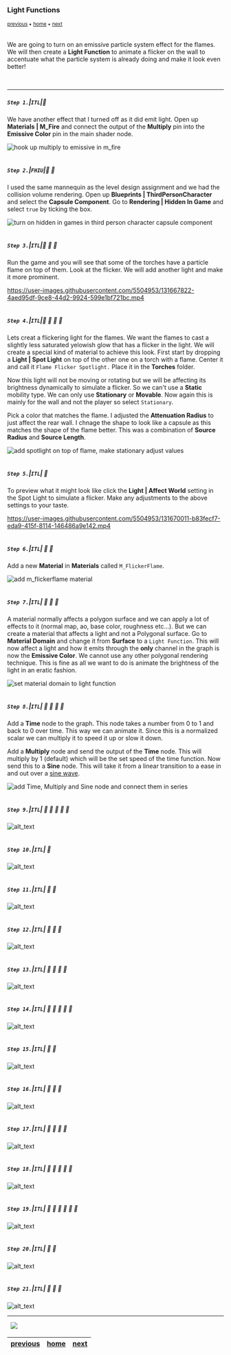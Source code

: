 <img src="https://via.placeholder.com/1000x4/45D7CA/45D7CA" alt="drawing" height="4px"/>

### Light Functions

<sub>[previous](../point-lights/README.md#user-content-point-lights) • [home](../README.md#user-content-ue4-lighting) • [next](../)</sub>

<img src="https://via.placeholder.com/1000x4/45D7CA/45D7CA" alt="drawing" height="4px"/>

We are going to turn on an emissive particle system effect for the flames.  We will then create a **Light Function** to animate a flicker on the wall to accentuate what the particle system is already doing and make it look even better!

<br>

---


##### `Step 1.`\|`ITL`|:small_blue_diamond:

We have another effect that I turned off as it did emit light.  Open up **Materials | M_Fire** and connect the output of the **Multiply** pin into the **Emissive Color** pin in the main shader node.

![hook up multiply to emissive in m_fire](images/M_FireOn.jpg)

<img src="https://via.placeholder.com/500x2/45D7CA/45D7CA" alt="drawing" height="2px" alt = ""/>

##### `Step 2.`\|`FHIU`|:small_blue_diamond: :small_blue_diamond: 

I used the same mannequin as the level design assignment and we had the collision volume rendering.  Open up **Blueprints | ThirdPersonCharacter** and select the **Capsule Component**.  Go to **Rendering | Hidden In Game** and select `true` by ticking the box.

![turn on hidden in games in third person character capsule component](images/HideCapsule.jpg)

<img src="https://via.placeholder.com/500x2/45D7CA/45D7CA" alt="drawing" height="2px" alt = ""/>

##### `Step 3.`\|`ITL`|:small_blue_diamond: :small_blue_diamond: :small_blue_diamond:

Run the game and you will see that some of the torches have a particle flame on top of them.  Look at the flicker.  We will add another light and make it more prominent.

https://user-images.githubusercontent.com/5504953/131667822-4aed95df-9ce8-44d2-9924-599e1bf721bc.mp4


<img src="https://via.placeholder.com/500x2/45D7CA/45D7CA" alt="drawing" height="2px" alt = ""/>

##### `Step 4.`\|`ITL`|:small_blue_diamond: :small_blue_diamond: :small_blue_diamond: :small_blue_diamond:

Lets creat a flickering light for the flames. We want the flames to cast a slightly less saturated yelowish glow that has a flicker in the light. We will create a special kind of material to achieve this look. First start by dropping a **Light | Spot Light** on top of the other one on a torch with a flame. Center it and call it `Flame Flicker Spotlight.` Place it in the **Torches** folder. 

Now this light will not be moving or rotating but we will be affecting its brightness dynamically to simulate a flicker.  So we can't use a **Static** mobility type. We can only use **Stationary** or **Movable**.  Now again this is mainly for the wall and not the player so select `Stationary`.

Pick a color that matches the flame. I adjusted the **Attenuation Radius** to just affect the rear wall.  I chnage the shape to look like a capsule as this matches the shape of the flame better.  This was a combination of **Source Radius** and **Source Length**.

![add spotlight on top of flame, make stationary adjust values](images/FlickeringLightSetup.jpg)

<img src="https://via.placeholder.com/500x2/45D7CA/45D7CA" alt="drawing" height="2px" alt = ""/>

##### `Step 5.`\|`ITL`| :small_orange_diamond:

To preview what it might look like click the **Light | Affect World** setting in the Spot Light to simulate a flicker.  Make any adjustments to the above settings to your taste.

https://user-images.githubusercontent.com/5504953/131670011-b83fecf7-eda9-415f-8114-146486a9e142.mp4

<img src="https://via.placeholder.com/500x2/45D7CA/45D7CA" alt="drawing" height="2px" alt = ""/>

##### `Step 6.`\|`ITL`| :small_orange_diamond: :small_blue_diamond:

Add a new **Material** in **Materials** called `M_FlickerFlame`.

![add m_flickerflame material](images/addMFlickerFlame.jpg)

<img src="https://via.placeholder.com/500x2/45D7CA/45D7CA" alt="drawing" height="2px" alt = ""/>

##### `Step 7.`\|`ITL`| :small_orange_diamond: :small_blue_diamond: :small_blue_diamond:

A material normally affects a polygon surface and we can apply a lot of effects to it (normal map, ao, base color, roughness etc...). But we can create a material that affects a light and not a Polygonal surface. Go to **Material Domain** and change it from **Surface** to a `Light Function`. This will now affect a light and how it emits through the **only** channel in the graph is now the **Emissive Color**. We cannot use any other polygonal rendering technique.  This is fine as all we want to do is animate the brightness of the light in an eratic fashion.


![set material domain to light function](images/LightFunction.jpg)

<img src="https://via.placeholder.com/500x2/45D7CA/45D7CA" alt="drawing" height="2px" alt = ""/>

##### `Step 8.`\|`ITL`| :small_orange_diamond: :small_blue_diamond: :small_blue_diamond: :small_blue_diamond:

Add a **Time** node to the graph.  This node takes a number from 0 to 1 and back to 0 over time.  This way we can animate it.  Since this is a normalized scalar we can multiply it to speed it up or slow it down.

Add a **Multiply** node and send the output of the **Time** node. This will multiply by 1 (default) which will be the set speed of the time function.  Now send this to a **Sine** node.  This will take it from a linear transition to a ease in and out over a [sine wave](https://en.wikipedia.org/wiki/Sine_wave).  

![add Time, Multiply and Sine node and connect them in series](images/TimeMaterialNode.jpg)

<img src="https://via.placeholder.com/500x2/45D7CA/45D7CA" alt="drawing" height="2px" alt = ""/>

##### `Step 9.`\|`ITL`| :small_orange_diamond: :small_blue_diamond: :small_blue_diamond: :small_blue_diamond: :small_blue_diamond:

![alt_text](images/.jpg)

<img src="https://via.placeholder.com/500x2/45D7CA/45D7CA" alt="drawing" height="2px" alt = ""/>

##### `Step 10.`\|`ITL`| :large_blue_diamond:

![alt_text](images/.jpg)

<img src="https://via.placeholder.com/500x2/45D7CA/45D7CA" alt="drawing" height="2px" alt = ""/>

##### `Step 11.`\|`ITL`| :large_blue_diamond: :small_blue_diamond: 

![alt_text](images/.jpg)

<img src="https://via.placeholder.com/500x2/45D7CA/45D7CA" alt="drawing" height="2px" alt = ""/>


##### `Step 12.`\|`ITL`| :large_blue_diamond: :small_blue_diamond: :small_blue_diamond: 

![alt_text](images/.jpg)

<img src="https://via.placeholder.com/500x2/45D7CA/45D7CA" alt="drawing" height="2px" alt = ""/>

##### `Step 13.`\|`ITL`| :large_blue_diamond: :small_blue_diamond: :small_blue_diamond:  :small_blue_diamond: 

![alt_text](images/.jpg)

<img src="https://via.placeholder.com/500x2/45D7CA/45D7CA" alt="drawing" height="2px" alt = ""/>

##### `Step 14.`\|`ITL`| :large_blue_diamond: :small_blue_diamond: :small_blue_diamond: :small_blue_diamond:  :small_blue_diamond: 

![alt_text](images/.jpg)

<img src="https://via.placeholder.com/500x2/45D7CA/45D7CA" alt="drawing" height="2px" alt = ""/>

##### `Step 15.`\|`ITL`| :large_blue_diamond: :small_orange_diamond: 

![alt_text](images/.jpg)

<img src="https://via.placeholder.com/500x2/45D7CA/45D7CA" alt="drawing" height="2px" alt = ""/>

##### `Step 16.`\|`ITL`| :large_blue_diamond: :small_orange_diamond:   :small_blue_diamond: 

![alt_text](images/.jpg)

<img src="https://via.placeholder.com/500x2/45D7CA/45D7CA" alt="drawing" height="2px" alt = ""/>

##### `Step 17.`\|`ITL`| :large_blue_diamond: :small_orange_diamond: :small_blue_diamond: :small_blue_diamond:

![alt_text](images/.jpg)

<img src="https://via.placeholder.com/500x2/45D7CA/45D7CA" alt="drawing" height="2px" alt = ""/>

##### `Step 18.`\|`ITL`| :large_blue_diamond: :small_orange_diamond: :small_blue_diamond: :small_blue_diamond: :small_blue_diamond:

![alt_text](images/.jpg)

<img src="https://via.placeholder.com/500x2/45D7CA/45D7CA" alt="drawing" height="2px" alt = ""/>

##### `Step 19.`\|`ITL`| :large_blue_diamond: :small_orange_diamond: :small_blue_diamond: :small_blue_diamond: :small_blue_diamond: :small_blue_diamond:

![alt_text](images/.jpg)

<img src="https://via.placeholder.com/500x2/45D7CA/45D7CA" alt="drawing" height="2px" alt = ""/>

##### `Step 20.`\|`ITL`| :large_blue_diamond: :large_blue_diamond:

![alt_text](images/.jpg)

<img src="https://via.placeholder.com/500x2/45D7CA/45D7CA" alt="drawing" height="2px" alt = ""/>

##### `Step 21.`\|`ITL`| :large_blue_diamond: :large_blue_diamond: :small_blue_diamond:

![alt_text](images/.jpg)

___


<img src="https://via.placeholder.com/1000x4/dba81a/dba81a" alt="drawing" height="4px" alt = ""/>

<img src="https://via.placeholder.com/1000x100/45D7CA/000000/?text=Next Up - ADD NEXT TITLE">

<img src="https://via.placeholder.com/1000x4/dba81a/dba81a" alt="drawing" height="4px" alt = ""/>

| [previous](../point-lights/README.md#user-content-point-lights)| [home](../README.md#user-content-ue4-lighting) | [next](../)|
|---|---|---|
